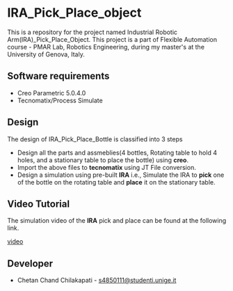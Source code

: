# IRA_Pick_Place_object
This is a repository for the project named Industrial Robotic Arm(IRA)_Pick_Place_Object. This project is a part of Flexible Automation course - PMAR Lab, Robotics Engineering, during my master's at the University of Genova, Italy.


## Software requirements

* Creo Parametric 5.0.4.0
* Tecnomatix/Process Simulate


## Design
The design of IRA_Pick_Place_Bottle is classified into 3 steps

* Design all the parts and assmeblies(4 bottles, Rotating table to hold 4 holes, and a stationary table to place the bottle) using **creo**.
* Import the above files to **tecnomatix** using JT File conversion.
* Design a simulation using pre-built **IRA** i.e., Simulate the IRA to **pick** one of the bottle on the rotating table and **place** it on the stationary table.


## Video Tutorial
The simulation video of the **IRA** pick and place can be found at the following link.

[video](https://www.youtube.com/watch?v=WfgFxgPY99w)


## Developer

* Chetan Chand Chilakapati - s4850111@studenti.unige.it

